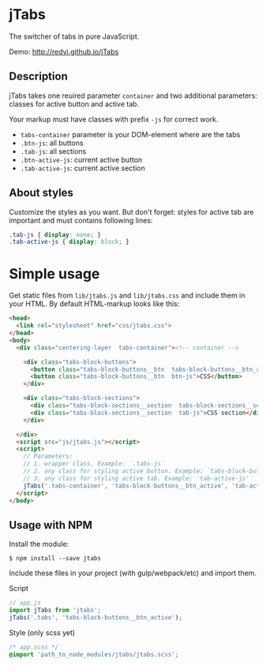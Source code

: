 # jTabs

The switcher of tabs in pure JavaScript.

Demo: http://redvi.github.io/jTabs

## Description

jTabs takes one reuired parameter `container` and two additional parameters:
classes for active button and active tab.

Your markup must have classes with prefix `-js` for correct work.

- `tabs-container` parameter is your DOM-element where are the tabs
- `.btn-js`: all buttons
- `.tab-js`: all sections
- `.btn-active-js`: current active button
- `.tab-active-js`: current active section


## About styles

Customize the styles as you want. But don't forget: styles for active tab
are important and must contains following lines:

```CSS
.tab-js { display: none; }
.tab-active-js { display: block; }
```


# Simple usage

Get static files from `lib/jtabs.js` and `lib/jtabs.css` and include them
in your HTML. By default HTML-markup looks like this:

```html
<head>
  <link rel="stylesheet" href="css/jtabs.css">
</head>
<body>
  <div class="centering-layer  tabs-container"><!-- container -->

    <div class="tabs-block-buttons">
      <button class="tabs-block-buttons__btn  tabs-block-buttons__btn_active  btn-js">HTML Active Tab</button>
      <button class="tabs-block-buttons__btn  btn-js">CSS</button>
    </div>

    <div class="tabs-block-sections">
      <div class="tabs-block-sections__section  tabs-block-sections__section_active  tab-js  tab-active-js">HTML Active Section</div>
      <div class="tabs-block-sections__section  tab-js">CSS section</div>
    </div>

  </div>
  <script src="js/jtabs.js"></script>
  <script>
    // Parameters:
    // 1. wrapper class. Example: `.tabs-js`
    // 2. any class for styling active button. Example: `tabs-block-buttons__btn--active`
    // 3. any class for styling active tab. Example: 'tab-active-js'
    jTabs('.tabs-container', 'tabs-block-buttons__btn_active', 'tab-active-js');
  </script>
</body>
```


## Usage with NPM

Install the module:

```
$ npm install --save jtabs
```

Include these files in your project (with gulp/webpack/etc) and import them.

Script
```js
// app.js
import jTabs from 'jtabs';
jTabs('.tabs', 'tabs-block-buttons__btn_active');
```

Style (only scss yet)
```scss
/* app.scss */
@import 'path_to_node_modules/jtabs/jtabs.scss';
```
